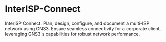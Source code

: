 # InterISP-Connect
InterISP Connect: Plan, design, configure, and document a multi-ISP network using GNS3. Ensure seamless connectivity for a corporate client, leveraging GNS3's capabilities for robust network performance.
